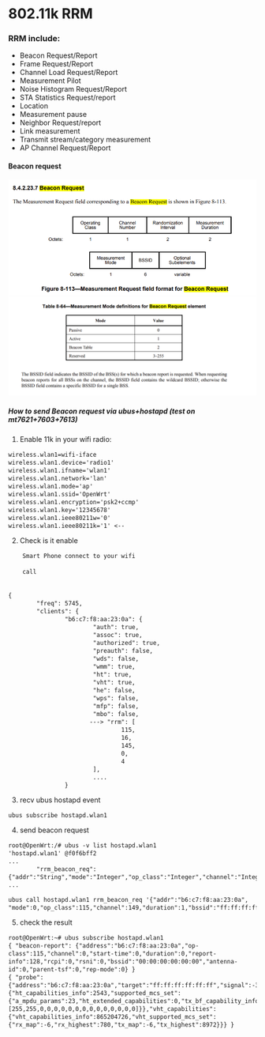 # 802.11k RRM

### RRM include:
* Beacon Request/Report
* Frame Request/Report
* Channel Load Request/Report
* Measurement Pilot
* Noise Histogram Request/Report
* STA Statistics Request/report
* Location
* Measurement pause
* Neighbor Request/report
* Link measurement
* Transmit stream/category measurement
* AP Channel Request/Report


#### Beacon request
![alt text](images/beacon_req.png)
![alt text](images/beacon_req2.png)

##### How to send Beacon request via ubus+hostapd (test on mt7621+7603+7613)
1. Enable 11k in your wifi radio:
```
wireless.wlan1=wifi-iface
wireless.wlan1.device='radio1'
wireless.wlan1.ifname='wlan1'
wireless.wlan1.network='lan'
wireless.wlan1.mode='ap'
wireless.wlan1.ssid='OpenWrt'
wireless.wlan1.encryption='psk2+ccmp'
wireless.wlan1.key='12345678'
wireless.wlan1.ieee80211w='0'
wireless.wlan1.ieee80211k='1' <--
```
2. Check is it enable
```
    Smart Phone connect to your wifi

    call 


{
        "freq": 5745,
        "clients": {
                "b6:c7:f8:aa:23:0a": {
                        "auth": true,
                        "assoc": true,
                        "authorized": true,
                        "preauth": false,
                        "wds": false,
                        "wmm": true,
                        "ht": true,
                        "vht": true,
                        "he": false,
                        "wps": false,
                        "mfp": false,
                        "mbo": false,
                       ---> "rrm": [
                                115,
                                16,
                                145,
                                0,
                                4
                        ],
                        ....
                }
```

3. recv ubus hostapd event 
```
ubus subscribe hostapd.wlan1
```
4. send beacon request
```
root@OpenWrt:/# ubus -v list hostapd.wlan1
'hostapd.wlan1' @f0f6bff2
...
        "rrm_beacon_req":{"addr":"String","mode":"Integer","op_class":"Integer","channel":"Integer","duration":"Integer","bssid":"String","ssid":"String"}
...

```

```
ubus call hostapd.wlan1 rrm_beacon_req '{"addr":"b6:c7:f8:aa:23:0a", "mode":0,"op_class":115,"channel":149,"duration":1,"bssid":"ff:ff:ff:ff:ff:ff","ssid":"HITTTTTTTTTTTTTTTT"}'

```

5. check the result
```
root@OpenWrt:~# ubus subscribe hostapd.wlan1
{ "beacon-report": {"address":"b6:c7:f8:aa:23:0a","op-class":115,"channel":0,"start-time":0,"duration":0,"report-info":128,"rcpi":0,"rsni":0,"bssid":"00:00:00:00:00:00","antenna-id":0,"parent-tsf":0,"rep-mode":0} }
{ "probe": {"address":"b6:c7:f8:aa:23:0a","target":"ff:ff:ff:ff:ff:ff","signal":-31,"freq":5745,"ht_capabilities":{"ht_capabilities_info":2543,"supported_mcs_set":{"a_mpdu_params":23,"ht_extended_capabilities":0,"tx_bf_capability_info":0,"asel_capabilities":0,"supported_mcs_set":[255,255,0,0,0,0,0,0,0,0,0,0,0,0,0,0]}},"vht_capabilities":{"vht_capabilities_info":865204726,"vht_supported_mcs_set":{"rx_map":-6,"rx_highest":780,"tx_map":-6,"tx_highest":8972}}} }
```